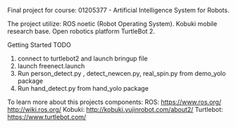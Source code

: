 Final project for course: 01205377 - Artificial Intelligence System for Robots.

The project utilize: 
  ROS noetic (Robot Operating System).
  Kobuki mobile research base.
  Open robotics platform TurtleBot 2.

Getting Started
TODO
1. connect to turtlebot2 and launch bringup file
2. launch freenect.launch
3. Run person_detect.py , detect_newcen.py, real_spin.py from demo_yolo package
4. Run hand_detect.py from hand_yolo package

To learn more about this projects components:
  ROS: 
    https://www.ros.org/
    http://wiki.ros.org/
  Kobuki:
    http://kobuki.yujinrobot.com/about2/
  Turtlebot: 
    https://www.turtlebot.com/
